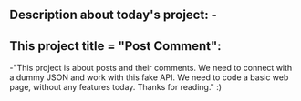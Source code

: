 Description about today's project: -
------------------------------------
This project title = "Post Comment":
------------------------------------
-"This project is about posts and their comments. 
We need to connect with a dummy JSON and work with this fake API. 
We need to code a basic web page, without any features today. 
Thanks for reading." :)